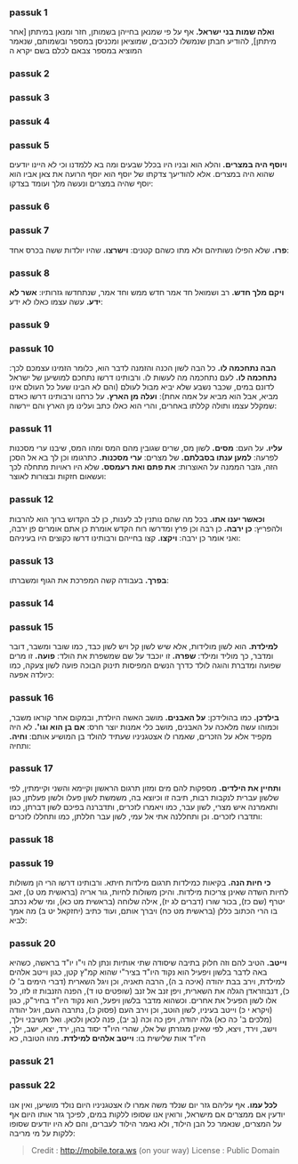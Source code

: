 
### passuk 1
<b>ואלה שמות בני ישראל.</b> אף על פי שמנאן בחייהן בשמותן, חזר ומנאן במיתתן [אחר מיתתן], להודיע חבתן שנמשלו לכוכבים, שמוציאן ומכניסן במספר ובשמותם, שנאמר המוציא במספר צבאם לכלם בשם יקרא ה 

### passuk 2

### passuk 3

### passuk 4

### passuk 5
<b>ויוסף היה במצרים.</b> והלא הוא ובניו היו בכלל שבעים ומה בא ללמדנו וכי לא היינו יודעים שהוא היה במצרים. אלא להודיעך צדקתו של יוסף הוא יוסף הרועה את צאן אביו הוא יוסף שהיה במצרים ונעשה מלך ועומד בצדקו:

### passuk 6

### passuk 7
<b>פרו.</b> שלא הפילו נשותיהם ולא מתו כשהם קטנים: 
<b>וישרצו.</b> שהיו יולדות ששה בכרס אחד: 

### passuk 8
<b>ויקם מלך חדש.</b> רב ושמואל חד אמר חדש ממש וחד אמר, שנתחדשו גזרותיו: 
<b>אשר לא ידע.</b> עשה עצמו כאלו לא ידע:

### passuk 9

### passuk 10
<b>הבה נתחכמה לו.</b> כל הבה לשון הכנה והזמנה לדבר הוא, כלומר הזמינו עצמכם לכך: 
<b>נתחכמה לו.</b> לעם נתחכמה מה לעשות לו. ורבותינו דרשו נתחכם למושיען של ישראל לדונם במים, שכבר נשבע שלא יביא מבול לעולם (והם לא הבינו שעל כל העולם אינו מביא, אבל הוא מביא על אמה אחת): 
<b>ועלה מן הארץ.</b> על כרחנו ורבותינו דרשו כאדם שמקלל עצמו ותולה קללתו באחרים, והרי הוא כאלו כתב ועלינו מן הארץ והם יירשוה:

### passuk 11
<b>עליו.</b> על העם: 
<b>מסים.</b> לשון מס, שרים שגובין מהם המס ומהו המס, שיבנו ערי מסכנות לפרעה: 
<b>למען ענתו בסבלתם.</b> של מצרים: 
<b>ערי מסכנות.</b> כתרגומו וכן לך בא אל הסכן הזה, גזבר הממנה על האוצרות: 
<b>את פתם ואת רעמסס.</b> שלא היו ראויות מתחלה לכך ועשאום חזקות ובצורות לאוצר:

### passuk 12
<b>וכאשר יענו אתו.</b> בכל מה שהם נותנין לב לענות, כן לב הקדוש ברוך הוא להרבות ולהפריץ: 
<b>כן ירבה.</b> כן רבה וכן פרץ ומדרשו רוח הקדש אומרת כן אתם אומרים פן ירבה, ואני אומר כן ירבה: 
<b>ויקצו.</b> קצו בחייהם ורבותינו דרשו כקוצים היו בעיניהם:

### passuk 13
<b>בפרך.</b> בעבודה קשה המפרכת את הגוף ומשברתו:

### passuk 14

### passuk 15
<b>למילדת.</b> הוא לשון מולידות, אלא שיש לשון קל ויש לשון כבד, כמו שובר ומשבר, דובר ומדבר, כך מוליד ומילד: 
<b>שפרה.</b> זו יוכבד על שם שמשפרת את הולד: 
<b>פועה.</b> זו מרים שפועה ומדברת והוגה לולד כדרך הנשים המפיסות תינוק הבוכה פועה לשון צעקה, כמו כיולדה אפעה:

### passuk 16
<b>בילדכן.</b> כמו בהולידכן: 
<b>על האבנים.</b> מושב האשה היולדת, ובמקום אחר קוראו משבר, וכמוהו עשה מלאכה על האבנים, מושב כלי אמנות יוצר חרס: 
<b>אם בן הוא וגו'.</b> לא היה מקפיד אלא על הזכרים, שאמרו לו אצטגניניו שעתיד להולד בן המושיע אותם: 
<b>וחיה.</b> ותחיה:

### passuk 17
<b>ותחיין את הילדים.</b> מספקות להם מים ומזון תרגום הראשון וקיימא והשני וקיימתין, לפי שלשון עברית לנקבות רבות, תיבה זו וכיוצא בה, משמשת לשון פעלו ולשון פעלתן, כגון ותאמרנה איש מצרי, לשון עבר, כמו ויאמרו לזכרים, ותדברנה בפיכם לשון דברתן, כמו ותדברו לזכרים. וכן ותחללנה אתי אל עמי, לשון עבר חללתן, כמו ותחללו לזכרים:

### passuk 18

### passuk 19
<b>כי חיות הנה.</b> בקיאות כמילדות תרגום מילדות חיתא. ורבותינו דרשו הרי הן משולות לחיות השדה שאינן צריכות מילדות. והיכן משולות לחיות, גור אריה (בראשית מט ט), זאב יטרף (שם כז), בכור שורו (דברים לג יז), אילה שלוחה (בראשית מט כא), ומי שלא נכתב בו הרי הכתוב כללן (בראשית מט כח) ויברך אותם, ועוד כתיב (יחזקאל יט ב) מה אמך לביא:

### passuk 20
<b>וייטב.</b> הטיב להם וזה חלוק בתיבה שיסודה שתי אותיות ונתן לה וי"ו יו"ד בראשה, כשהיא באה לדבר בלשון ויפעיל הוא נקוד היו"ד בציר"י שהוא קמ"ץ קטן, כגון וייטב אלהים למילדת, וירב בבת יהודה (איכה ב ה), הרבה תאניה, וכן ויגל השארית (דברי הימים ב' לו כ), דנבוזראדן הגלה את השארית, ויפן זנב אל זנב (שופטים טו ד), הפנה הזנבות זו לזו, כל אלו לשון הפעיל את אחרים. וכשהוא מדבר בלשון ויפעל, הוא נקוד היו"ד בחיר"ק, כגון (ויקרא י כ) וייטב בעיניו, לשון הוטב, וכן וירב העם (פסוק כ), נתרבה העם, ויגל יהודה (מלכים ב' כה כא) גלה יהודה, ויפן כה וכה (ב יב), פנה לכאן ולכאן. ואל תשיבני וילך, וישב, וירד, ויצא, לפי שאינן מגזרתן של אלו, שהרי היו"ד יסוד בהן, ירד, יצא, ישב, ילך, היו"ד אות שלישית בו: 
<b>וייטב אלהים למילדת.</b> מהו הטובה, כא 

### passuk 21

### passuk 22
<b>לכל עמו.</b> אף עליהם גזר יום שנלד משה אמרו לו אצטגניניו היום נולד מושיען, ואין אנו יודעין אם ממצרים אם מישראל, ורואין אנו שסופו ללקות במים, לפיכך גזר אותו היום אף על המצרים, שנאמר כל הבן הילוד, ולא נאמר הילוד לעברים, והם לא היו יודעים שסופו ללקות על מי מריבה:

>Credit : http://mobile.tora.ws (on your way)
>License : Public Domain